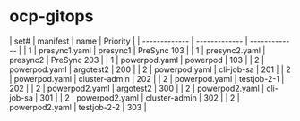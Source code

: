 # ocp-gitops


| set#  | manifest | name | Priority |
| ------------- | ------------- | ------------- |
| 1 | presync1.yaml | presync1 | PreSync 103 | 
| 1 | presync2.yaml | presync2 | PreSync 203 | 
| 1 | powerpod.yaml | powerpod | 103 | 
| 2 | powerpod.yaml | argotest2 | 200 |
| 2 | powerpod.yaml | cli-job-sa | 201 |
| 2 | powerpod.yaml | cluster-admin | 202 |
| 2 | powerpod.yaml | testjob-2-1 | 202 |
| 2 | powerpod2.yaml | argotest2 | 300 |
| 2 | powerpod2.yaml | cli-job-sa | 301 |
| 2 | powerpod2.yaml | cluster-admin | 302 |
| 2 | powerpod2.yaml | testjob-2-2 | 303 |

